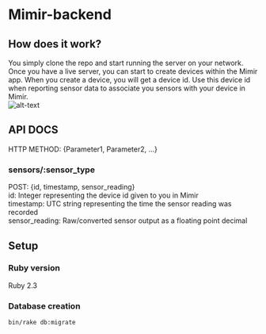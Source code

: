 # Mimir-backend

## How does it work?
You simply clone the repo and start running the server on your network.<br/>
Once you have a live server, you can start to create devices within the Mimir app. When you create a device, you will get a device id. Use this device id when reporting sensor data to associate you sensors with your device in Mimir.<br/>
![alt-text](https://i.imgur.com/qeHREwu.jpg)

## API DOCS
HTTP METHOD: {Parameter1, Parameter2, ...}
### sensors/:sensor_type
POST: {id, timestamp, sensor_reading}<br/>
id: Integer representing the device id given to you in Mimir<br/>
timestamp: UTC string representing the time the sensor reading was recorded<br/>
sensor_reading: Raw/converted sensor output as a floating point decimal<br/>
## Setup
### Ruby version
Ruby 2.3

### Database creation
```
bin/rake db:migrate
```
